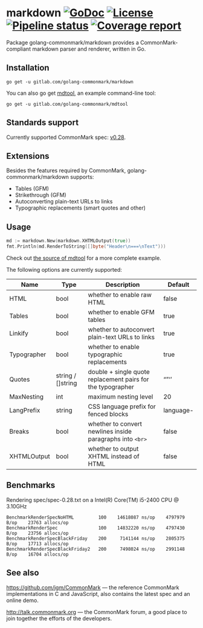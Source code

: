 markdown [![GoDoc](http://godoc.org/gitlab.com/golang-commonmark/markdown?status.svg)](http://godoc.org/gitlab.com/golang-commonmark/markdown) [![License](https://img.shields.io/badge/licence-BSD--2--Clause-blue.svg)](https://opensource.org/licenses/BSD-2-Clause) [![Pipeline status](https://gitlab.com/golang-commonmark/markdown/badges/master/pipeline.svg)](https://gitlab.com/golang-commonmark/markdown/commits/master) [![Coverage report](https://gitlab.com/golang-commonmark/markdown/badges/master/coverage.svg)](https://gitlab.com/golang-commonmark/markdown/commits/master)
========

Package golang-commonmark/markdown provides a CommonMark-compliant markdown parser and renderer, written in Go.

## Installation

    go get -u gitlab.com/golang-commonmark/markdown

You can also go get [mdtool](https://gitlab.com/golang-commonmark/mdtool), an example command-line tool:

    go get -u gitlab.com/golang-commonmark/mdtool

## Standards support

Currently supported CommonMark spec: [v0.28](http://spec.commonmark.org/0.28/).

## Extensions

Besides the features required by CommonMark, golang-commonmark/markdown supports:

  * Tables (GFM)
  * Strikethrough (GFM)
  * Autoconverting plain-text URLs to links
  * Typographic replacements (smart quotes and other)

## Usage

``` go
md := markdown.New(markdown.XHTMLOutput(true))
fmt.Println(md.RenderToString([]byte("Header\n===\nText")))
```

Check out [the source of mdtool](https://gitlab.com/golang-commonmark/mdtool/blob/master/main.go) for a more complete example.

The following options are currently supported:

  Name            |  Type     |                        Description                          | Default
  --------------- | --------- | ----------------------------------------------------------- | ---------
  HTML            | bool      | whether to enable raw HTML                                  | false
  Tables          | bool      | whether to enable GFM tables                                | true
  Linkify         | bool      | whether to autoconvert plain-text URLs to links             | true
  Typographer     | bool      | whether to enable typographic replacements                  | true
  Quotes          | string / []string | double + single quote replacement pairs for the typographer | “”‘’
  MaxNesting      | int       | maximum nesting level                                       | 20
  LangPrefix      | string    | CSS language prefix for fenced blocks                       | language-
  Breaks          | bool      | whether to convert newlines inside paragraphs into `<br>`   | false
  XHTMLOutput     | bool      | whether to output XHTML instead of HTML                     | false

## Benchmarks

Rendering spec/spec-0.28.txt on a Intel(R) Core(TM) i5-2400 CPU @ 3.10GHz

    BenchmarkRenderSpecNoHTML         100    14618087 ns/op    4797979 B/op    23763 allocs/op
    BenchmarkRenderSpec               100    14832220 ns/op    4797430 B/op    23756 allocs/op
    BenchmarkRenderSpecBlackFriday    200     7141144 ns/op    2805375 B/op    17713 allocs/op
    BenchmarkRenderSpecBlackFriday2   200     7498024 ns/op    2991148 B/op    16704 allocs/op

## See also

https://github.com/jgm/CommonMark — the reference CommonMark implementations in C and JavaScript,
  also contains the latest spec and an online demo.

http://talk.commonmark.org — the CommonMark forum, a good place to join together the efforts of the developers.
